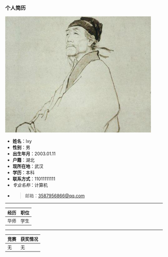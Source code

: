 ### 个人简历
![fea35008-8f4b-4d6b-990a-176575641736.png](https://github.com/lxy11150/confidential/blob/master/%E7%A7%8B%E5%88%86%E7%B4%A0%E6%9D%90%E4%B8%83.jpeg)
- **姓名**：lxy
- **性别**：男
- **出生年月**：2003.01.11
- **户籍**：湖北
- **现所在地**：武汉
- **学历**：本科
- **联系方式**：11011111111
- *专业名称*：计算机
- >邮箱：3587956866@qq.com
---


| 经历 | 职位 |
| ------ | ------ |
| 华师 | 学生 |

---

| 竞赛 | 获奖情况 |
| ------ | ------ |
| 无 | 无 |
